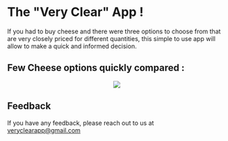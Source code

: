 # The "Very Clear" App ! 

If you had to buy cheese and there were three options to choose from that are very closely priced for different quantities, this simple to use app will allow to make a quick and informed decision.

## Few Cheese options quickly compared : 
<p align="center">
  <img src="https://user-images.githubusercontent.com/109087066/178325916-474079a5-6f62-49b1-b75b-056c2d85659e.png"/>
</p>

## Feedback

If you have any feedback, please reach out to us at veryclearapp@gmail.com
